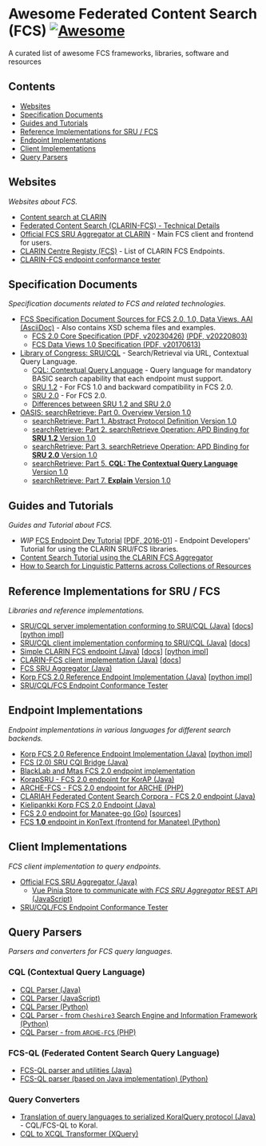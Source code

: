 # Awesome Federated Content Search (FCS) [![Awesome](https://awesome.re/badge.svg)](https://awesome.re)
A curated list of awesome FCS frameworks, libraries, software and resources

<!-- see https://github.com/sindresorhus/awesome-lint -->
<!--lint disable double-link-->

## Contents

- [Websites](#websites)
- [Specification Documents](#specification-documents)
- [Guides and Tutorials](#guides-and-tutorials)
- [Reference Implementations for SRU / FCS](#reference-implementations-for-sru--fcs)
- [Endpoint Implementations](#endpoint-implementations)
- [Client Implementations](#client-implementations)
- [Query Parsers](#query-parsers)

## Websites

*Websites about FCS.*

- [Content search at CLARIN](https://www.clarin.eu/content/content-search)
- [Federated Content Search (CLARIN-FCS) - Technical Details](https://www.clarin.eu/content/federated-content-search-clarin-fcs-technical-details)
- [Official FCS SRU Aggregator at CLARIN](https://contentsearch.clarin.eu/) - Main FCS client and frontend for users.
- [CLARIN Centre Registy (FCS)](https://centres.clarin.eu/fcs) - List of CLARIN FCS Endpoints.
- [CLARIN-FCS endpoint conformance tester](http://clarin.ids-mannheim.de/srutest)

## Specification Documents

*Specification documents related to FCS and related technologies.*

- [FCS Specification Document Sources for FCS 2.0, 1.0, Data Views, AAI (AsciiDoc)](https://github.com/clarin-eric/fcs-misc) - Also contains XSD schema files and examples.
  - [FCS 2.0 Core Specification (PDF, v20230426)](https://office.clarin.eu/v/CE-2017-1046-FCS-Specification-v20230426.pdf) [(PDF, v20220803)](https://office.clarin.eu/v/CE-2017-1046-FCS-Specification-v89.pdf)
  - [FCS Data Views 1.0 Specification (PDF, v20170613)](https://office.clarin.eu/v/CE-2014-0317-CLARIN_FCS_Specification_DataViews_1_0-v20170613.pdf)
- [Library of Congress: SRU/CQL](https://www.loc.gov/standards/sru/) - Search/Retrieval via URL, Contextual Query Language.
  - [CQL: Contextual Query Language](http://www.loc.gov/standards/sru/cql/spec.html) - Query language for mandatory BASIC search capability that each endpoint must support.
  - [SRU 1.2](https://www.loc.gov/standards/sru/sru-1-2.html) - For FCS 1.0 and backward compatibility in FCS 2.0.
  - [SRU 2.0](https://www.loc.gov/standards/sru/sru-2-0.html) - For FCS 2.0.
  - [Differences between SRU 1.2 and SRU 2.0](http://www.loc.gov/standards/sru/differences.html)
- [OASIS: searchRetrieve: Part 0. Overview Version 1.0](http://docs.oasis-open.org/search-ws/searchRetrieve/v1.0/os/part0-overview/searchRetrieve-v1.0-os-part0-overview.html)
  - [searchRetrieve: Part 1. Abstract Protocol Definition Version 1.0](http://docs.oasis-open.org/search-ws/searchRetrieve/v1.0/os/part1-apd/searchRetrieve-v1.0-os-part1-apd.html)
  - [searchRetrieve: Part 2. searchRetrieve Operation: APD Binding for **SRU 1.2** Version 1.0](http://docs.oasis-open.org/search-ws/searchRetrieve/v1.0/os/part2-sru1.2/searchRetrieve-v1.0-os-part2-sru1.2.html)
  - [searchRetrieve: Part 3. searchRetrieve Operation: APD Binding for **SRU 2.0** Version 1.0](http://docs.oasis-open.org/search-ws/searchRetrieve/v1.0/os/part3-sru2.0/searchRetrieve-v1.0-os-part3-sru2.0.html)
  - [searchRetrieve: Part 5. **CQL: The Contextual Query Language** Version 1.0](http://docs.oasis-open.org/search-ws/searchRetrieve/v1.0/os/part5-cql/searchRetrieve-v1.0-os-part5-cql.html)
  - [searchRetrieve: Part 7. **Explain** Version 1.0](http://docs.oasis-open.org/search-ws/searchRetrieve/v1.0/os/part7-explain/searchRetrieve-v1.0-os-part7-explain.html)
 
## Guides and Tutorials

*Guides and Tutorial about FCS.*

- *WIP* [FCS Endpoint Dev Tutorial](https://github.com/clarin-eric/fcs-misc/tree/feature/fcs-endpoint-dev-tutorial) [[PDF, 2016-01](https://github.com/clarin-eric/fcs-misc/blob/feature/fcs-endpoint-dev-tutorial/historical/documents/FCS-2-endpoint-developers-tutorial.pdf)] - Endpoint Developers' Tutorial for using the CLARIN SRU/FCS libraries.
- [Content Search Tutorial using the CLARIN FCS Aggregator](https://www.clarin.eu/content/content-search-tutorial)
- [How to Search for Linguistic Patterns across Collections of Resources](https://docs.google.com/document/d/1lVAnLtvasR3FZ4jPjVQM9X_xXqIsgVYUIFgz1Rgbteo/edit#heading=h.qk98yzwql21k)

## Reference Implementations for SRU / FCS

*Libraries and reference implementations.*

- [SRU/CQL server implementation conforming to SRU/CQL (Java)](https://github.com/clarin-eric/fcs-sru-server) 
  [[docs](https://clarin-eric.github.io/fcs-sru-server/)] 
  [[python impl](https://github.com/Querela/fcs-sru-server-python)]
- [SRU/CQL client implementation conforming to SRU/CQL (Java)](https://github.com/clarin-eric/fcs-sru-client) 
  [[docs](https://clarin-eric.github.io/fcs-sru-client/)]
- [Simple CLARIN FCS endpoint (Java)](https://github.com/clarin-eric/fcs-simple-endpoint) 
  [[docs](https://clarin-eric.github.io/fcs-simple-endpoint/)] 
  [[python impl](https://github.com/Querela/fcs-simple-endpoint-python)]
- [CLARIN-FCS client implementation (Java)](https://github.com/clarin-eric/fcs-simple-client) 
  [[docs](https://clarin-eric.github.io/fcs-simple-client/)]
- [FCS SRU Aggregator (Java)](https://github.com/clarin-eric/fcs-sru-aggregator)
- [Korp FCS 2.0 Reference Endpoint Implementation (Java)](https://github.com/clarin-eric/fcs-korp-endpoint) 
  [[python impl](https://github.com/Querela/fcs-korp-endpoint-python)]
- [SRU/CQL/FCS Endpoint Conformance Tester](https://github.com/clarin-eric/fcs-endpoint-tester)

## Endpoint Implementations

*Endpoint implementations in various languages for different search backends.*

- [Korp FCS 2.0 Reference Endpoint Implementation (Java)](https://github.com/clarin-eric/fcs-korp-endpoint) 
  [[python impl](https://github.com/Querela/fcs-korp-endpoint-python)]
- [FCS (2.0) SRU CQI Bridge (Java)](https://github.com/clarin-eric/fcs-sru-cqi-bridge)
- [BlackLab and Mtas FCS 2.0 endpoint implementation](https://github.com/INL/clariah-fcs-endpoints)
- [KorapSRU - FCS 2.0 endpoint for KorAP (Java)](https://github.com/KorAP/KorapSRU)
- [ARCHE-FCS - FCS 2.0 endpoint for ARCHE (PHP)](https://github.com/acdh-oeaw/arche-fcs)
- [CLARIAH Federated Content Search Corpora - FCS 2.0 endpoint (Java)](https://github.com/INL/clariah-fcs-endpoints)
- [Kielipankki Korp FCS 2.0 Endpoint (Java)](https://github.com/CSCfi/Kielipankki-fcs-korp-endpoint)
- [FCS 2.0 endpoint for Manatee-go (Go)](https://is.muni.cz/th/g4k0b/) [[sources](https://is.muni.cz/th/g4k0b/manatee-fcs2.zip)]
- [FCS **1.0** endpoint in KonText (frontend for Manatee) (Python)](https://github.com/czcorpus/kontext/blob/master/lib/views/fcs.py)

## Client Implementations

*FCS client implementation to query endpoints.*

- [Official FCS SRU Aggregator (Java)](https://github.com/clarin-eric/fcs-sru-aggregator)
  - [Vue Pinia Store to communicate with *FCS SRU Aggregator* REST API (JavaScript)](https://git.saw-leipzig.de/text-plus/FCS/textplus-fcs-store/)
- [SRU/CQL/FCS Endpoint Conformance Tester](https://github.com/clarin-eric/fcs-endpoint-tester)

## Query Parsers

*Parsers and converters for FCS query languages.*

### CQL (Contextual Query Language)

- [CQL Parser (Java)](https://github.com/indexdata/cql-java)
- [CQL Parser (JavaScript)](https://github.com/Querela/cql-js)
- [CQL Parser (Python)](https://github.com/Querela/cql-python)
- [CQL Parser - from `Cheshire3` Search Engine and Information Framework (Python)](https://github.com/cheshire3/cheshire3/blob/develop/cheshire3/cqlParser.py)
- [CQL Parser - from `ARCHE-FCS` (PHP)](https://github.com/acdh-oeaw/arche-fcs/tree/master/src/acdhOeaw/cql)

### FCS-QL (Federated Content Search Query Language)

- [FCS-QL parser and utilities (Java)](https://github.com/clarin-eric/fcs-ql)
- [FCS-QL parser (based on Java implementation) (Python)](https://github.com/Querela/fcs-ql-python)

### Query Converters

- [Translation of query languages to serialized KoralQuery protocol (Java)](https://github.com/gremid/Koral) - CQL/FCS-QL to Koral.
- [CQL to XCQL Transformer (XQuery)](https://github.com/digicademy/cql-parser-xqm)
